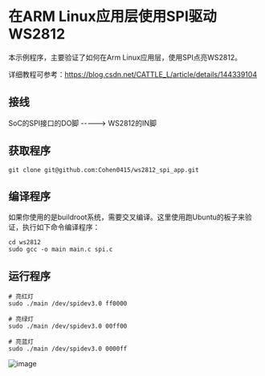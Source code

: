 # 在ARM Linux应用层使用SPI驱动WS2812
本示例程序，主要验证了如何在Arm Linux应用层，使用SPI点亮WS2812。

详细教程可参考：https://blog.csdn.net/CATTLE_L/article/details/144339104

## 接线
SoC的SPI接口的DO脚 -----> WS2812的IN脚

## 获取程序
```shell
git clone git@github.com:Cohen0415/ws2812_spi_app.git
```

## 编译程序
如果你使用的是buildroot系统，需要交叉编译。这里使用跑Ubuntu的板子来验证，执行如下命令编译程序：
```shell
cd ws2812
sudo gcc -o main main.c spi.c
```

## 运行程序
```shell
# 亮红灯
sudo ./main /dev/spidev3.0 ff0000

# 亮绿灯
sudo ./main /dev/spidev3.0 00ff00

# 亮蓝灯
sudo ./main /dev/spidev3.0 0000ff
```
![image](https://github.com/user-attachments/assets/72ed1adc-03c1-426c-92c1-da6da1e4d993)

